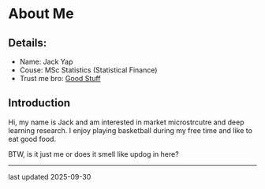 # About Me

## Details:
- Name: Jack Yap
- Couse: MSc Statistics (Statistical Finance)
- Trust me bro: [Good Stuff](https://www.youtube.com/watch?v=dQw4w9WgXcQ)

## Introduction
Hi, my name is Jack and am interested in market microstrcutre and deep learning research. I enjoy playing basketball during my free time and like to eat good food.

BTW, is it just me or does it smell like updog in here?

------------
last updated 2025-09-30